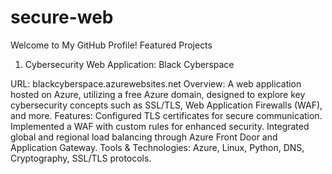 # secure-web
Welcome to My GitHub Profile!
Featured Projects

1. Cybersecurity Web Application: Black Cyberspace

URL: blackcyberspace.azurewebsites.net
Overview: A web application hosted on Azure, utilizing a free Azure domain, designed to explore key cybersecurity concepts such as SSL/TLS, Web Application Firewalls (WAF), and more.
Features:
Configured TLS certificates for secure communication.
Implemented a WAF with custom rules for enhanced security.
Integrated global and regional load balancing through Azure Front Door and Application Gateway.
Tools & Technologies: Azure, Linux, Python, DNS, Cryptography, SSL/TLS protocols.
